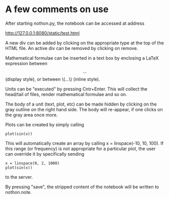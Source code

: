 A few comments on use
======

After starting nothon.py, the notebook can be accessed at address 

http://127.0.0.1:8080/static/test.html

A new div can be added by clicking on the appropriate type at the top of the HTML file. 
An active div can be removed by clicking on remove.

Mathematical formulae can be inserted in a text box by enclosing a LaTeX expression between 
$$...$$ (display style), or between \\(...\\) (inline style). 

Units can be "executed" by pressing Cntr+Enter. This will collect the head/tail of files, 
render mathematical formulae and so on. 

The body of a unit (text, plot, etc) can be made hidden by clicking on the gray outline 
on the right hand side. The body will re-appear, if one clicks on the gray area once more.

Plots can be created by simply calling 

	plot(sin(x))

This will automatically create an array by calling x = linspace(-10, 10, 100). If this range 
(or frequency) is not appropriate for a particular plot, the user can override it by specifically 
sending 

	x = linspace(0, 2, 1000)
	plot(sin(x))

to the server. 

By pressing "save", the stripped content of the notebook will be written to nothon.note.

